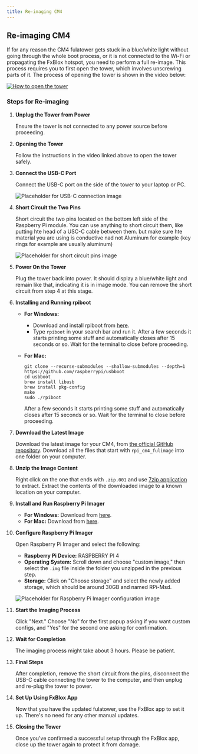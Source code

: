 ```yaml
---
title: Re-imaging CM4
---
```


## Re-imaging CM4

If for any reason the CM4 fulatower gets stuck in a blue/white light without going through the whole boot process, or it is not connected to the Wi-Fi or propagating the FxBlox hotspot, you need to perform a full re-image. This process requires you to first open the tower, which involves unscrewing parts of it. The process of opening the tower is shown in the video below:

[![How to open the tower](https://img.youtube.com/vi/feBov6U_kJs/0.jpg)](https://youtu.be/feBov6U_kJs?t=246)

### Steps for Re-imaging

1. **Unplug the Tower from Power**

   Ensure the tower is not connected to any power source before proceeding.

2. **Opening the Tower**

   Follow the instructions in the video linked above to open the tower safely.

3. **Connect the USB-C Port**

   Connect the USB-C port on the side of the tower to your laptop or PC.

   ![Placeholder for USB-C connection image](/img/fxyard-network/rpi-usbc-reimage.jpg)

4. **Short Circuit the Two Pins**

   Short circuit the two pins located on the bottom left side of the Raspberry Pi module. You can use anything to short circuit them, like putting hte head of a USC-C cable between them. but make sure hte material you are using is conductive nad not Aluminum for example (key rings for example are usually aluminum)

   ![Placeholder for short circuit pins image](/img/fxyard-network/rpi-shortcircuit.jpg)

5. **Power On the Tower**

   Plug the tower back into power. It should display a blue/white light and remain like that, indicating it is in image mode. You can remove the short circuit from step 4 at this stage.

6. **Installing and Running rpiboot**

   - **For Windows:**
     - Download and install rpiboot from [here](https://github.com/raspberrypi/usbboot/raw/master/win32/rpiboot_setup.exe).
     - Type `rpiboot` in your search bar and run it. After a few seconds it starts printing some stuff and automatically closes after 15 seconds or so. Wait for the terminal to close before proceeding.

   - **For Mac:**
     ```
     git clone --recurse-submodules --shallow-submodules --depth=1 https://github.com/raspberrypi/usbboot
     cd usbboot
     brew install libusb
     brew install pkg-config
     make
     sudo ./rpiboot
     ```

     After a few seconds it starts printing some stuff and automatically closes after 15 seconds or so. Wait for the terminal to close before proceeding.

7. **Download the Latest Image**

   Download the latest image for your CM4, from [the official GitHub repository](https://github.com/functionland/rpi-image/latest/release). Download all the files that start with `rpi_cm4_fulimage` into one folder on your computer.

8. **Unzip the Image Content**

   Right click on the one that ends with `.zip.001` and use [7zip application](https://www.7-zip.org/download.html) to extract. Extract the contents of the downloaded image to a known location on your computer.

9. **Install and Run Raspberry Pi Imager**

   - **For Windows:** Download from [here](https://downloads.raspberrypi.org/imager/imager_latest.exe).
   - **For Mac:** Download from [here](https://downloads.raspberrypi.org/imager/imager_latest.dmg).

10. **Configure Raspberry Pi Imager**

    Open Raspberry Pi Imager and select the following:

    - **Raspberry Pi Device:** RASPBERRY PI 4
    - **Operating System:** Scroll down and choose "custom image," then select the `.img` file inside the folder you unzipped in the previous step.
    - **Storage:** Click on "Choose storage" and select the newly added storage, which should be around 30GB and named RPi-Msd.

    ![Placeholder for Raspberry Pi Imager configuration image](/img/fxyard-network/raspberrypi-imager.png)

11. **Start the Imaging Process**

    Click "Next." Choose "No" for the first popup asking if you want custom configs, and "Yes" for the second one asking for confirmation.

12. **Wait for Completion**

    The imaging process might take about 3 hours. Please be patient.

13. **Final Steps**

    After completion, remove the short circuit from the pins, disconnect the USB-C cable connecting the tower to the computer, and then unplug and re-plug the tower to power.

14. **Set Up Using FxBlox App**

    Now that you have the updated fulatower, use the FxBlox app to set it up. There's no need for any other manual updates.

15. **Closing the Tower**

    Once you've confirmed a successful setup through the FxBlox app, close up the tower again to protect it from damage.
